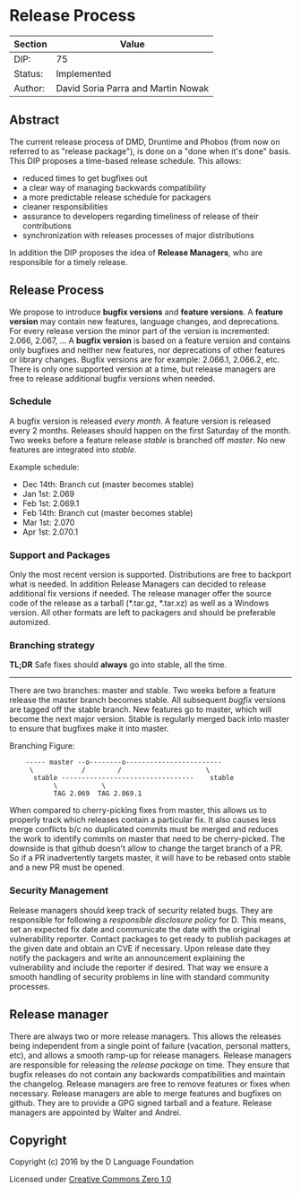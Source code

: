 # Release Process

| Section        | Value                                                         |
|----------------|------------------------------------|
| DIP:           | 75                                 |
| Status:        | Implemented                        |
| Author:        | David Soria Parra and Martin Nowak |

## Abstract

The current release process of DMD, Druntime and Phobos (from now on referred to as "release package"), is done on a "done when it's done" basis. This DIP proposes a time-based release schedule. This allows:

-   reduced times to get bugfixes out
-   a clear way of managing backwards compatibility
-   a more predictable release schedule for packagers
-   cleaner responsibilities
-   assurance to developers regarding timeliness of release of their contributions
-   synchronization with releases processes of major distributions

In addition the DIP proposes the idea of **Release Managers**, who are responsible for a timely release.

## Release Process

We propose to introduce **bugfix versions** and **feature versions**. A **feature version** may contain new features, language changes, and deprecations. For every release version the minor part of the version is incremented: 2.066, 2.067, ... A **bugfix version** is based on a feature version and contains only bugfixes and neither new features, nor deprecations of other features or library changes. Bugfix versions are for example: 2.066.1, 2.066.2, etc. There is only one supported version at a time, but release managers are free to release additional bugfix versions when needed.

### Schedule

A bugfix version is released *every month*. A feature version is released every 2 months. Releases should happen on the first Saturday of the month. Two weeks before a feature release *stable* is branched off *master*. No new features are integrated into *stable*.

Example schedule:

-   Dec 14th: Branch cut (master becomes stable)
-   Jan 1st: 2.069
-   Feb 1st: 2.069.1
-   Feb 14th: Branch cut (master becomes stable)
-   Mar 1st: 2.070
-   Apr 1st: 2.070.1

### Support and Packages

Only the most recent version is supported. Distributions are free to backport what is needed. In addition Release Managers can decided to release additional fix versions if needed. The release manager offer the source code of the release as a tarball (\*.tar.gz, \*.tar.xz) as well as a Windows version. All other formats are left to packagers and should be preferable automized.

### Branching strategy

**TL;DR** Safe fixes should **always** go into stable, all the time.

------------------------------------------------------------------------

There are two branches: master and stable. Two weeks before a feature release the master branch becomes stable. All subsequent *bugfix* versions are tagged off the stable branch. New features go to master, which will become the next major version. Stable is regularly merged back into master to ensure that bugfixes make it into master.

Branching Figure:

```
    ----- master --o--------o------------------------
     \            /        /                     \
      stable ---------------------------------    stable
           \           \
           TAG 2.069  TAG 2.069.1
```

When compared to cherry-picking fixes from master, this allows us to properly track which releases contain a particular fix. It also causes less merge conflicts b/c no duplicated commits must be merged and reduces the work to identify commits on master that need to be cherry-picked. The downside is that github doesn't allow to change the target branch of a PR. So if a PR inadvertently targets master, it will have to be rebased onto stable and a new PR must be opened.

### Security Management

Release managers should keep track of security related bugs. They are responsible for following a *responsible disclosure policy* for D. This means, set an expected fix date and communicate the date with the original vulnerability reporter. Contact packages to get ready to publish packages at the given date and obtain an CVE if necessary. Upon release date they notify the packagers and write an announcement explaining the vulnerability and include the reporter if desired. That way we ensure a smooth handling of security problems in line with standard community processes.

## Release manager

There are always two or more release managers. This allows the releases being independent from a single point of failure (vacation, personal matters, etc), and allows a smooth ramp-up for release managers. Release managers are responsible for releasing the *release package* on time. They ensure that bugfix releases do not contain any backwards compatibilities and maintain the changelog. Release managers are free to remove features or fixes when necessary. Release managers are able to merge features and bugfixes on github. They are to provide a GPG signed tarball and a feature. Release managers are appointed by Walter and Andrei.

## Copyright

Copyright (c) 2016 by the D Language Foundation

Licensed under [Creative Commons Zero 1.0](https://creativecommons.org/publicdomain/zero/1.0/legalcode.txt)
